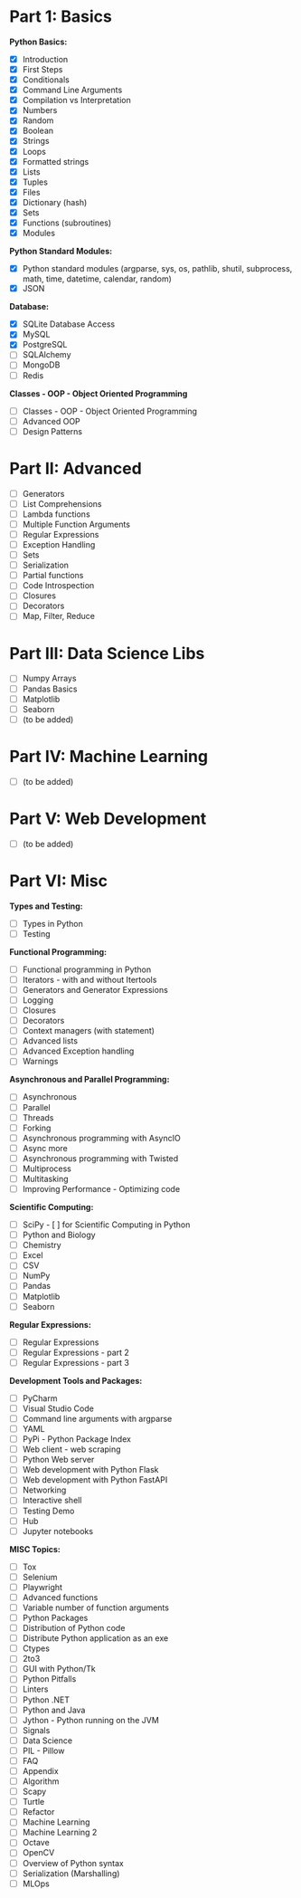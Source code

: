 # Part 1: Basics
**Python Basics:**
- [x] Introduction
- [x] First Steps
- [x] Conditionals
- [x] Command Line Arguments
- [x] Compilation vs Interpretation
- [x] Numbers
- [x] Random
- [x] Boolean
- [x] Strings
- [x] Loops
- [x] Formatted strings
- [x] Lists
- [x] Tuples
- [x] Files
- [x] Dictionary (hash)
- [x] Sets
- [x] Functions (subroutines)
- [x] Modules

**Python Standard Modules:**
- [x] Python standard modules (argparse, sys, os, pathlib, shutil, subprocess, math, time, datetime, calendar, random)
- [x] JSON

**Database:**
- [x] SQLite Database Access
- [x] MySQL
- [x] PostgreSQL
- [ ] SQLAlchemy
- [ ] MongoDB
- [ ] Redis

**Classes - OOP - Object Oriented Programming**

- [ ] Classes - OOP - Object Oriented Programming
- [ ] Advanced OOP
- [ ] Design Patterns

# Part II: Advanced

- [ ] Generators
- [ ] List Comprehensions
- [ ] Lambda functions
- [ ] Multiple Function Arguments
- [ ] Regular Expressions
- [ ] Exception Handling
- [ ] Sets
- [ ] Serialization
- [ ] Partial functions
- [ ] Code Introspection
- [ ] Closures
- [ ] Decorators
- [ ] Map, Filter, Reduce

# Part III: Data Science Libs
- [ ] Numpy Arrays
- [ ] Pandas Basics
- [ ] Matplotlib
- [ ] Seaborn
- [ ] (to be added)

# Part IV: Machine Learning
- [ ] (to be added)

# Part V: Web Development

- [ ] (to be added)

# Part VI: Misc

**Types and Testing:**
- [ ] Types in Python
- [ ] Testing

**Functional Programming:**
- [ ] Functional programming in Python
- [ ] Iterators - with and without Itertools
- [ ] Generators and Generator Expressions
- [ ] Logging
- [ ] Closures
- [ ] Decorators
- [ ] Context managers (with statement)
- [ ] Advanced lists
- [ ] Advanced Exception handling
- [ ] Warnings

**Asynchronous and Parallel Programming:**
- [ ] Asynchronous
- [ ] Parallel
- [ ] Threads
- [ ] Forking
- [ ] Asynchronous programming with AsyncIO
- [ ] Async more
- [ ] Asynchronous programming with Twisted
- [ ] Multiprocess
- [ ] Multitasking
- [ ] Improving Performance - Optimizing code

**Scientific Computing:**
- [ ] SciPy - [ ] for Scientific Computing in Python
- [ ] Python and Biology
- [ ] Chemistry
- [ ] Excel
- [ ] CSV
- [ ] NumPy
- [ ] Pandas
- [ ] Matplotlib
- [ ] Seaborn

**Regular Expressions:**
- [ ] Regular Expressions
- [ ] Regular Expressions - part 2
- [ ] Regular Expressions - part 3

**Development Tools and Packages:**
- [ ] PyCharm
- [ ] Visual Studio Code
- [ ] Command line arguments with argparse
- [ ] YAML
- [ ] PyPi - Python Package Index
- [ ] Web client - web scraping
- [ ] Python Web server
- [ ] Web development with Python Flask
- [ ] Web development with Python FastAPI
- [ ] Networking
- [ ] Interactive shell
- [ ] Testing Demo
- [ ] Hub
- [ ] Jupyter notebooks

**MISC Topics:**
- [ ] Tox
- [ ] Selenium
- [ ] Playwright
- [ ] Advanced functions
- [ ] Variable number of function arguments
- [ ] Python Packages
- [ ] Distribution of Python code
- [ ] Distribute Python application as an exe
- [ ] Ctypes
- [ ] 2to3
- [ ] GUI with Python/Tk
- [ ] Python Pitfalls
- [ ] Linters
- [ ] Python .NET
- [ ] Python and Java
- [ ] Jython - Python running on the JVM
- [ ] Signals
- [ ] Data Science
- [ ] PIL - Pillow
- [ ] FAQ
- [ ] Appendix
- [ ] Algorithm
- [ ] Scapy
- [ ] Turtle
- [ ] Refactor
- [ ] Machine Learning
- [ ] Machine Learning 2
- [ ] Octave
- [ ] OpenCV
- [ ] Overview of Python syntax
- [ ] Serialization (Marshalling)
- [ ] MLOps

